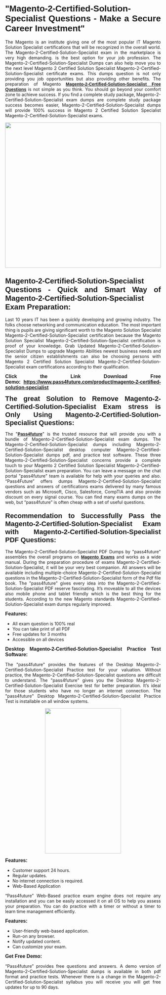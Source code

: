 
<h1 style="text-align: justify;"><span style="font-family:Tahoma,Geneva,sans-serif;"><strong>"Magento-2-Certified-Solution-Specialist Questions - Make a Secure Career Investment"</strong></span></h1>

<p style="text-align: justify;">The Magento is an institute giving one of the most popular IT Magento Solution Specialist certifications that will be recognized in the overall world. The Magento-2-Certified-Solution-Specialist exam in the marketplace is very high demanding. is the best option for your job profession. The Magento-2-Certified-Solution-Specialist Dumps can also help move you to the next level Magento 2 Certified Solution Specialist Magento-2-Certified-Solution-Specialist certificate exams. This dumps question is not only providing you job opportunities but also providing other benefits. The preparation of Magento <span style="font-family:Tahoma,Geneva,sans-serif;"><strong><a href="https://www.pass4future.com/questions/magento/magento-2-certified-solution-specialist">Magento-2-Certified-Solution-Specialist Free Questions</a></strong></span> is not simple as you think. You should go beyond your comfort zone to achieve success. If you find a complete study package, Magento-2-Certified-Solution-Specialist exam dumps are complete study package success becomes easier, Magento-2-Certified-Solution-Specialist dumps will provide 100% success in Magento 2 Certified Solution Specialist Magento-2-Certified-Solution-Specialist exams.</p>

<p style="text-align: justify;"><a href="https://www.pass4future.com/product/magento-2-certified-solution-specialist"><img alt="" src="https://lh3.googleusercontent.com/pw/AM-JKLVhEO4I138wJzOepD3laGU-R1M7eT-OTYdow6pCESip26lSeaxxzS9BVWUKuzj1e3L_MoxCfVgBEvV8ODwl1LGzlZbt6HJm3NXXplPwnYiBfuYM_eQCcVVRMaAwHdsl3AhHOZS-up7mzwmd4i4EpEGq=w1112-h625-no?authuser=0" style="width: 100%; height: 470px;" /></a></p>

<h2 style="text-align: justify;"><span style="font-size:24px;"><strong><span style="font-family:Tahoma,Geneva,sans-serif;">Magento-2-Certified-Solution-Specialist Questions - Quick and Smart Way of Magento-2-Certified-Solution-Specialist Exam Preparation:</span></strong></span></h2>

<p style="text-align: justify;">Last 10 years IT has been a quickly developing and growing industry. The folks choose networking and communication education. The most important thing is pupils are giving significant worth to the Magento Solution Specialist Magento-2-Certified-Solution-Specialist certification because the Magento Solution Specialist Magento-2-Certified-Solution-Specialist certification is proof of your knowledge. Grab Updated Magento-2-Certified-Solution-Specialist Dumps to upgrade Magento Abilities newest business needs and the senior citizen establishments can also be choosing persons with Magento 2 Certified Solution Specialist Magento-2-Certified-Solution-Specialist exam certifications according to their qualification.</p>

<p style="text-align: justify;"><strong><span style="font-family:Lucida Sans Unicode,Lucida Grande,sans-serif;"><span style="font-size:16px;">Click the Link Download Free Demo: <a href="https://www.pass4future.com/product/magento-2-certified-solution-specialist">https://www.pass4future.com/product/magento-2-certified-solution-specialist</a></span></span></strong></p>

<p style="text-align: justify;"><strong><span style="font-size:22px;"><span style="font-family:Tahoma,Geneva,sans-serif;">The great Solution to Remove Magento-2-Certified-Solution-Specialist Exam stress is Only Using Magento-2-Certified-Solution-Specialist Questions:</span></span></strong></p>

<p style="text-align: justify;">The "<span style="font-family:Lucida Sans Unicode,Lucida Grande,sans-serif;"><a href="https://www.pass4future.com/"><strong>Pass4future</strong></a></span>" is the trusted resource that will provide you with a bundle of Magento-2-Certified-Solution-Specialist exam dumps. The Magento-2-Certified-Solution-Specialist dumps including Magento-2-Certified-Solution-Specialist desktop computer Magento-2-Certified-Solution-Specialist dumps pdf, and practice test software. These three Magento-2-Certified-Solution-Specialist concerns provide a complete touch to your Magento 2 Certified Solution Specialist Magento-2-Certified-Solution-Specialist exam preparation. You can leave a message on the chat portal "pass4future" team is available for help with your queries and also. “Pass4Future” offers dumps Magento-2-Certified-Solution-Specialist questions and answers of certifications exams delivered by many famous vendors such as Microsoft, Cisco, Salesforce, CompTIA and also provide discount on every signal course. You can find many exams dumps on the web, but “pass4future” is often cheap with a set of useful questions.</p>

<h3 style="text-align: justify;"><span style="font-size:22px;"><strong><span style="font-family:Tahoma,Geneva,sans-serif;">Recommendation to Successfully Pass the Magento-2-Certified-Solution-Specialist Exam with Magento-2-Certified-Solution-Specialist PDF Questions:</span></strong></span></h3>

<p style="text-align: justify;">The Magento-2-Certified-Solution-Specialist PDF Dumps by "pass4future" assembles the overall programs on <span style="font-family:Lucida Sans Unicode,Lucida Grande,sans-serif;"><strong><a href="https://www.pass4future.com/magento">Magento Exams</a></strong></span> and works as a wide manual. During the preparation procedure of exams Magento-2-Certified-Solution-Specialist, it will be your very best companion. All answers will be available including multiple-choice Magento-2-Certified-Solution-Specialist questions in the Magento-2-Certified-Solution-Specialist form of the Pdf file book. The "pass4future" gives every idea into the Magento-2-Certified-Solution-Specialist PDF reserve fascinating. It’s moveable to all the devices also mobile phone and tablet friendly which is the best thing for the students. According to the new Magento standards Magento-2-Certified-Solution-Specialist exam dumps regularly improved.</p>

<p style="text-align: justify;"><span style="font-family:Lucida Sans Unicode,Lucida Grande,sans-serif;"><span style="font-size:16px;"><strong>Features:</strong></span></span></p>

<ul>
	<li style="text-align: justify;">All exam question is 100% real</li>
	<li style="text-align: justify;">You can take print of all PDF</li>
	<li style="text-align: justify;">Free updates for 3 months </li>
	<li style="text-align: justify;">Accessible on all devices</li>
</ul>

<p style="text-align: justify;"><span style="font-family:Tahoma,Geneva,sans-serif;"><span style="font-size:16px;"><strong>Desktop Magento-2-Certified-Solution-Specialist Practice Test Software:</strong></span></span></p>

<p style="text-align: justify;">The "pass4future" provides the features of the Desktop Magento-2-Certified-Solution-Specialist Practice test for your valuation. Without practice, the Magento-2-Certified-Solution-Specialist questions are difficult to understand. The "pass4future" gives you the Desktop Magento-2-Certified-Solution-Specialist Exercise test for better preparation. It’s ideal for those students who have no longer an internet connection. The "pass4future" Desktop Magento-2-Certified-Solution-Specialist Practice Test is installable on all window systems.</p>

<p style="text-align: center;"><a href="https://www.pass4future.com/product/magento-2-certified-solution-specialist"><img alt="" src="https://lh3.googleusercontent.com/pw/AM-JKLV3yUm3jiqqIo1xIsj1VJ_UeysYexQY-pRYO0rIFl3vg11QZioN-gzffpw2AfKqFynWuvoXOreWrWS0swpr4xmOSWfwII2jvatteuqrfxiWGFBSHPiZUCoi33jqeymK5dmu-0enyX6tayRCAMHw05jv=s625-no?authuser=0" style="width: 70%; height: 470px;" /></a></p>

<p style="text-align: justify;"><span style="font-size:16px;"><span style="font-family:Lucida Sans Unicode,Lucida Grande,sans-serif;"><strong>Features:</strong></span></span></p>

<ul>
	<li style="text-align: justify;">Customer support 24 hours. </li>
	<li style="text-align: justify;">Regular updates. </li>
	<li style="text-align: justify;">No internet connection is required.</li>
	<li style="text-align: justify;">Web-Based Application</li>
</ul>

<p style="text-align: justify;">“Pass4future” Web-Based practice exam engine does not require any installation and you can be easily accessed it on all OS to help you assess your preparation. You can do practice with a timer or without a timer to learn time management efficiently.</p>

<p style="text-align: justify;"><strong><span style="font-size:16px;"><span style="font-family:Lucida Sans Unicode,Lucida Grande,sans-serif;">Features:</span></span></strong></p>

<ul>
	<li style="text-align: justify;">User-friendly web-based application.</li>
	<li style="text-align: justify;">Run-on any browser. </li>
	<li style="text-align: justify;">Notify updated content.</li>
	<li style="text-align: justify;">Can customize your exam.</li>
</ul>

<p style="text-align: justify;"><span style="font-size:16px;"><span style="font-family:Lucida Sans Unicode,Lucida Grande,sans-serif;"><strong>Get Free Demo:</strong></span></span></p>

<p style="text-align: justify;">“Pass4future” provides free questions and answers. A demo version of Magento-2-Certified-Solution-Specialist dumps is available in both pdf format and practice tests. Whenever there is a change in the Magento-2-Certified-Solution-Specialist syllabus you will receive you will get free updates for up to 90 days. </p>
